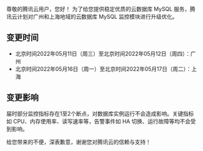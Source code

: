 尊敬的腾讯云用户，您好！
为了给您提供稳定优质的云数据库 MySQL 服务，腾讯云计划对广州和上海地域的云数据库 MySQL 监控模块进行升级优化。

## 变更时间
- 北京时间2022年05月11日（周三）至北京时间2022年05月12日（周四）：广州
- 北京时间2022年05月16日（周一）至北京时间2022年05月17日（周二）：上海

## 变更影响
届时部分监控指标存在1至2个断点，对数据库实例运行不会造成影响。关键指标如 CPU、内存使用率、读写速率等，告警事件如 HA 切换、运行故障等均不会受到影响。

给您带来的不便，深表歉意，谢谢您对腾讯云的信赖与支持！
